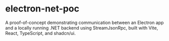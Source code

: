 # electron-net-poc
A proof-of-concept demonstrating communication between an Electron app and a locally running .NET backend using StreamJsonRpc, built with Vite, React, TypeScript, and shadcn/ui.
